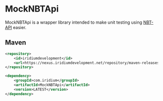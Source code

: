 # MockNBTApi

MockNBTApi is a wrapper library intended to make unit testing using [NBT-API](https://github.com/tr7zw/Item-NBT-API) easier.

## Maven


```xml
<repository>
    <id>iridiumdevelopment</id>
    <url>https://nexus.iridiumdevelopment.net/repository/maven-releases/</url>
</repository>
```
```xml
<dependency>
    <groupId>com.iridium</groupId>
    <artifactId>MockNBTApi</artifactId>
    <version>LATEST</version>
</dependency>
```
